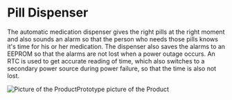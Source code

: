 # Pill Dispenser

The automatic medication dispenser gives the right pills at the right moment and also sounds an alarm so that the person who needs those pills knows it's time for his or her medication. The dispenser also saves the alarms to an EEPROM so that the alarms are not lost when a power outage occurs. An RTC is used to get accurate reading of time, which also switches to a secondary power source during power failure, so that the time is also not lost.

![Picture of the Product](https://raw.githubusercontent.com/SREEHARIR/Pill-Dispenser/master/image15.jpg)Prototype picture of the Product


